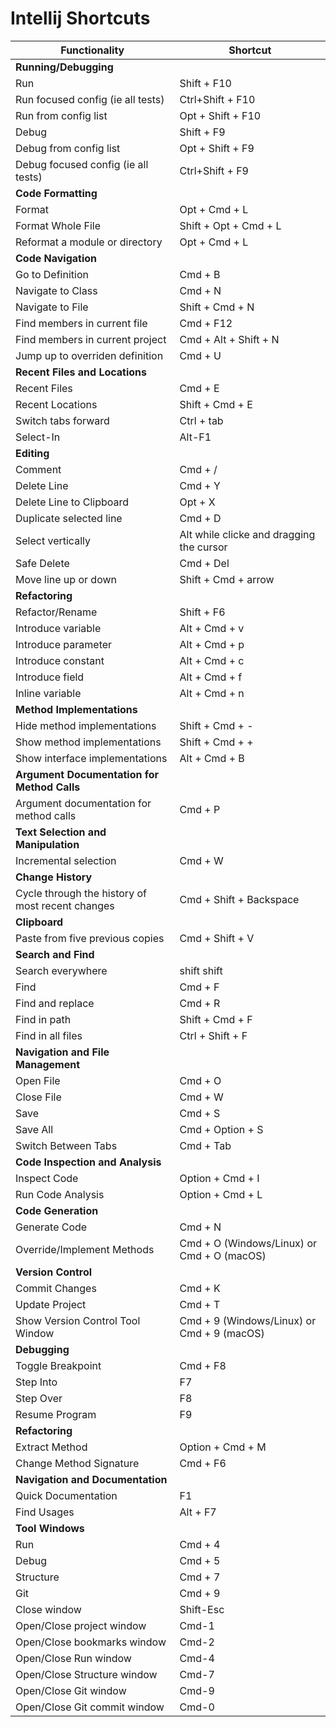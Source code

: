 # Intellij Shortcuts

| **Functionality**                            | **Shortcut**                  |
| -------------------------------------------- | ----------------------------- |
| **Running/Debugging**                        |                               |
| Run                                          | Shift + F10                   |
| Run focused config (ie all tests) | Ctrl+Shift + F10                   |
| Run from config list                                 | Opt + Shift + F10             |
| Debug                                 |Shift + F9             |
| Debug from config list                                 | Opt + Shift + F9             |
| Debug focused config (ie all tests) | Ctrl+Shift + F9                   |
| **Code Formatting**                          |                               |
| Format                                       | Opt + Cmd + L                 |
| Format Whole File                            | Shift + Opt + Cmd + L         |
| Reformat a module or directory               | Opt + Cmd + L                 |
| **Code Navigation**                          |                               |
| Go to Definition                             | Cmd + B                       |
| Navigate to Class                            | Cmd + N                       |
| Navigate to File                             | Shift + Cmd + N               |
| Find members in current file                 | Cmd + F12                     |
| Find members in current project              | Cmd + Alt + Shift + N         |
| Jump up to overriden definition              | Cmd + U         |
| **Recent Files and Locations**               |                               |
| Recent Files                                 | Cmd + E                       |
| Recent Locations                             | Shift + Cmd + E               |
| Switch tabs forward | Ctrl + tab |
| Select-In |  Alt-F1 |
| **Editing** | |
| Comment                                      | Cmd + /                       |
| Delete Line                                  | Cmd + Y                       |
| Delete Line to Clipboard                     | Opt + X                       |
| Duplicate selected line                      | Cmd + D                       
| Select vertically | Alt while clicke and dragging the cursor
| Safe Delete                     | Cmd + Del                       |
| Move line up or down                     | Shift + Cmd + arrow                       |
| **Refactoring**                              |                               |
| Refactor/Rename                              | Shift + F6                    |
| Introduce variable                              | Alt + Cmd + v                    |
| Introduce parameter                              | Alt + Cmd + p                    |
| Introduce constant                              | Alt + Cmd + c                    |
| Introduce field                              | Alt + Cmd + f                    |
| Inline variable                              | Alt + Cmd + n                   |
| **Method Implementations**                   |                               |
| Hide method implementations                  | Shift + Cmd + -               |
| Show method implementations                  | Shift + Cmd + +               
| Show interface implementations                  | Alt + Cmd + B               |
| **Argument Documentation for Method Calls**  |                               |
| Argument documentation for method calls      | Cmd + P                       |
| **Text Selection and Manipulation**          |                               |
| Incremental selection                        | Cmd + W                       |
| **Change History**                           |                               |
| Cycle through the history of most recent changes | Cmd + Shift + Backspace    |
| **Clipboard**                                |                               |
| Paste from five previous copies              | Cmd + Shift + V               |
| **Search and Find**                          |                               |
| Search everywhere                                         | shift shift                       |
| Find                                         | Cmd + F                       |
| Find and replace                             | Cmd + R                       |
| Find in path                                 | Shift + Cmd + F               |
| Find in all files                                 | Ctrl + Shift + F               |
| **Navigation and File Management**           |                               |
| Open File                                   | Cmd + O                       |
| Close File                                  | Cmd + W                       |
| Save                                        | Cmd + S                       |
| Save All                                    | Cmd + Option + S              |
| Switch Between Tabs                         | Cmd + Tab                     |
| **Code Inspection and Analysis**             |                               |
| Inspect Code                                | Option + Cmd + I              |
| Run Code Analysis                          | Option + Cmd + L              |
| **Code Generation**                         |                               |
| Generate Code                               | Cmd + N                       |
| Override/Implement Methods                  | Cmd + O (Windows/Linux) or Cmd + O (macOS)|
| **Version Control**                         |                               |
| Commit Changes                              | Cmd + K                       |
| Update Project                              | Cmd + T                       |
| Show Version Control Tool Window            | Cmd + 9 (Windows/Linux) or Cmd + 9 (macOS)|
| **Debugging**                               |                               |
| Toggle Breakpoint                           | Cmd + F8                      |
| Step Into                                   | F7                            |
| Step Over                                   | F8                            |
| Resume Program                              | F9                            |
| **Refactoring**                             |                               |
| Extract Method                              | Option + Cmd + M              |
| Change Method Signature                     | Cmd + F6                      |
| **Navigation and Documentation**             |                               |
| Quick Documentation                         |  F1 |
| Find Usages                                 | Alt + F7 |
| **Tool Windows**                          |                               |
| Run                             | Cmd + 4                       |
| Debug                             | Cmd + 5                       |
| Structure                             | Cmd + 7                       |
| Git                             | Cmd + 9                       |
| Close window                             | Shift-Esc                       |
| Open/Close project window                             | Cmd-1                       |
| Open/Close bookmarks window                             | Cmd-2                       |
| Open/Close Run window                             | Cmd-4                       |
| Open/Close Structure window                             | Cmd-7                       |
| Open/Close Git window                             | Cmd-9                       |
| Open/Close Git commit window                             | Cmd-0                       |